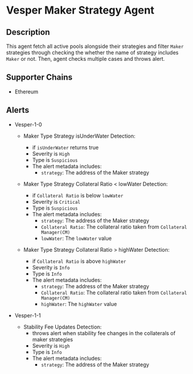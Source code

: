 # Vesper Maker Strategy Agent

## Description

This agent fetch all active pools alongside their strategies and filter `Maker` strategies through checking the whether the name of strategy includes `Maker` or not. Then, agent checks multiple cases and throws alert.

## Supporter Chains

- Ethereum

## Alerts

- Vesper-1-0

  - Maker Type Strategy isUnderWater Detection:

    - if `isUnderWater` returns true
    - Severity is `High`
    - Type is `Suspicious`
    - The alert metadata includes:
      - `strategy`: The address of the Maker strategy

  - Maker Type Strategy Collateral Ratio < lowWater Detection:

    - if `Collateral Ratio` is below `lowWater`
    - Severity is `Critical`
    - Type is `Suspicious`
    - The alert metadata includes:
      - `strategy`: The address of the Maker strategy
      - `Collateral Ratio`: The collateral ratio taken from `Collateral Manager(CM)`
      - `lowWater`: The `lowWater` value

  - Maker Type Strategy Collateral Ratio > highWater Detection:

    - if `Collateral Ratio` is above `highWater`
    - Severity is `Info`
    - Type is `Info`
    - The alert metadata includes:
      - `strategy`: The address of the Maker strategy
      - `Collateral Ratio`: The collateral ratio taken from `Collateral Manager(CM)`
      - `highWater`: The `highWater` value

- Vesper-1-1
  - Stability Fee Updates Detection:
    - throws alert when stability fee changes in the collaterals of maker strategies
    - Severity is `High`
    - Type is `Info`
    - The alert metadata includes:
      - `strategy`: The address of the Maker strategy
